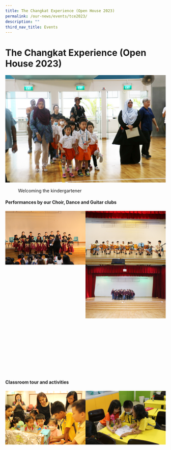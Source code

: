 ```yaml
---
title: The Changkat Experience (Open House 2023)
permalink: /our-news/events/tce2023/
description: ""
third_nav_title: Events
---
```

# The Changkat Experience (Open House 2023)
![Welcoming the kindergartener](/images/Events/OpenHouse/registration.JPG)
<figure>
	<figcaption> Welcoming the kindergartener
</figcaption>
</figure>

 
#### Performances by our Choir, Dance and Guitar clubs
<img src="/images/Events/OpenHouse/thechoir.JPG" style="width:50%" align="left"><img src="/images/Events/OpenHouse/guitar.JPG" style="width:50%" align="left"><img src="/images/Events/OpenHouse/thedance.JPG" style="width:50%" align="left">
<p>&nbsp;</p>
<p>&nbsp;</p>
<p>&nbsp;</p> 
<p>&nbsp;</p>
<p>&nbsp;</p>
<p>&nbsp;</p>

#### Classroom tour and activities
<img title="Art Gallery Tour" src="/images/Events/OpenHouse/tour_1.JPG" style="width:50%" align="left"> <img title="Classroom activities" src="/images/Events/OpenHouse/tour_2.JPG" style="width:50%" align="left">